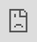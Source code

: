 ```yaml
---
title: "Can I Drive a Bike After ACL Surgery?"
description: ""
date: 2022-03-31
categories: 
tags: 
thumbnail: https://tse1.mm.bing.net/th?q=Can%20I%20Drive%20A%20Bike%20After%20Acl%20Surgery%3F&w=800&h=500&c=1&rs=1
author: "Osgood"
showToc: true
TocOpen: true
draft: false
hidemeta: false
comments: false
disableHLJS: true # to disable highlightjs
disableShare: false
disableHLJS: false
hideSummary: false
searchHidden: true
ShowReadingTime: true
ShowBreadCrumbs: true
ShowPostNavLinks: true
ShowWordCount: true
ShowRssButtonInSectionTermList: true
UseHugoToc: false
ShowShareButtons: true
---
```


<center>
	<img src="https://tse1.mm.bing.net/th?q=Can%20I%20Drive%20A%20Bike%20After%20Acl%20Surgery%3F&w=800&h=500&c=1&rs=1" alt="Can I Drive A Bike After Acl Surgery?" width="800" height="500" style="display: block; width: 100%; height: auto">
</center>

<p>The anterior cruciate ligament (ACL) is one of the most important ligaments in your knee. It provides stability to your knee joint and helps to prevent excessive movement. If you have suffered a tear of your ACL, then you will typically require surgery to repair it. After surgery, it is important that you take time to rest and heal, and to follow your doctor’s instructions before attempting any strenuous activities. This includes activities such as bike riding, where the knee is put under strain. So can you drive a bike after ACL surgery? </p>

<h2>What is ACL Surgery?</h2>

<p>An anterior cruciate ligament tear is a very common knee injury. It is caused by a sudden twisting or jamming of the knee, often during sports or other physical activities. If the tear is severe enough, then you may require surgery to repair the ligament. Surgery is used to reconstruct the ligament and restore full range of motion and stability to the knee joint. Depending on the severity of the tear, the surgery can be performed with arthroscopic techniques or with open surgery, where a larger incision is made in the knee.</p>

<h2>Recovery After ACL Surgery</h2>

<p>Following ACL surgery, it is important to rest and to allow your body to heal. You will typically be advised to avoid high-impact activities and to keep your knee immobilized with a brace or other support. You should also start a rehabilitation program to help strengthen your knee and the surrounding muscles. This will help to improve your range of motion and reduce the risk of further injury. It is important to follow your doctor’s instructions and to keep your knee immobilized until it has fully healed.</p>

<h2>Driving a Bike After ACL Surgery</h2>

<p>Once you have gone through the initial recovery period and your doctor has given you the go-ahead, you can start to gradually increase your activity. You should start with low-impact activities such as swimming or walking, and then progress to more strenuous activities like bike riding. However, it is important to always keep your knee immobilized and to take things slowly. You should never attempt to drive a bike if your knee is still swollen or painful.</p>

<p>When you are ready to ride a bike, start with short distances and a low intensity. This will help to gradually build up strength and flexibility in your knee. Always be aware of any pain or discomfort, and stop riding if it becomes too much. You should also use a low gear and take breaks if necessary. It is important to always listen to your body and to take things slowly. </p>

<h2>Tips for Safely Driving a Bike After ACL Surgery</h2>

<p>To ensure that you can safely drive a bike after ACL surgery, it is important to take the following precautions:</p>

<ul>
    <li>Always wear a brace or support when riding.</li>
    <li>Start with short distances and low intensity.</li>
    <li>Take breaks if necessary.</li>
    <li>Listen to your body and stop if you experience any pain or discomfort.</li>
    <li>Warm up your knee before riding.</li>
    <li>Wear appropriate safety gear.</li>
</ul>

<p>By following these tips, you can ensure that you can safely and comfortably drive a bike after ACL surgery.</p>

<h2>Frequently Asked Questions</h2>

<h3>1. Can I drive a bike after ACL surgery?</h3>

<p>Yes, once you have gone through the initial recovery period and your doctor has given you the go-ahead, you can start to gradually increase your activity. Start with low-impact activities such as swimming or walking, and then progress to more strenuous activities like bike riding.</p>

<h3>2. How long after ACL surgery can I drive a bike?</h3>

<p>It is important to follow your doctor’s instructions and to keep your knee immobilized until it has fully healed. Once your doctor has given you the go-ahead, you can start to gradually increase your activity. Start with low-impact activities such as swimming or walking, and then progress to more strenuous activities like bike riding.</p>

<h3>3. What precautions should I take when driving a bike after ACL surgery?</h3>

<p>To ensure that you can safely drive a bike after ACL surgery, it is important to take the following precautions: always wear a brace or support when riding, start with short distances and low intensity, take breaks if necessary, listen to your body and stop if you experience any pain or discomfort, warm up your knee before riding, and wear appropriate safety gear.</p>

<h3>4. Is it safe to drive a bike after ACL surgery?</h3>

<p>Yes, it is safe to drive a bike after ACL surgery, as long as you take the necessary precautions and follow your doctor’s instructions. Always wear a brace or support when riding, start with short distances and low intensity, take breaks if necessary, listen to your body and stop if you experience any pain or discomfort, warm up your knee before riding, and wear appropriate safety gear.</p>

<h3>5. How can I strengthen my knee after ACL surgery?</h3>

<p>It is important to start a rehabilitation program to help strengthen your knee and the surrounding muscles after ACL surgery. This will help to improve your range of motion and reduce the risk of further injury. Exercises such as knee extensions, squats, and calf raises can help to strengthen your knee after surgery.</p>

<h3>6. Can I ride a bike if my knee is still swollen?</h3>

<p>No, you should never attempt to drive a bike if your knee is still swollen or painful. It is important to follow your doctor’s instructions and to keep your knee immobilized until it has fully healed.</p>

<h3>7. What safety gear should I wear when driving a bike after ACL surgery?</h3>

<p>It is important to wear appropriate safety gear when driving a bike after ACL surgery. This should include a helmet, elbow and knee pads, and appropriate protective clothing. It is also important to wear a brace or support to help protect your knee.</p>

<h3>8. How can I prevent further injury after ACL surgery?</h3>

<p>It is important to follow your doctor’s instructions and to keep your knee immobilized until it has fully healed. You should also start a rehabilitation program to help strengthen your knee and the surrounding muscles. This will help to improve your range of motion and reduce the risk of further injury. It is also important to always wear a brace or support when riding and to take things slowly.</p>

<h3>9. How do I know when I am ready to ride a bike after ACL surgery?</h3>

<p>When you are ready to ride a bike after ACL surgery, it is important to listen to your body and to take things slowly. Start with short distances and a low intensity and always be aware of any pain or discomfort. If you experience any pain or discomfort, then you should stop riding and seek medical advice.</p>

<h3>10. What should I do if my knee is still swollen after ACL surgery?</h3>

<p>If your knee is still swollen after ACL surgery, then you should seek medical advice. It is important to follow your doctor’s instructions and to keep your knee immobilized until it has fully healed. You should also start a rehabilitation program to help strengthen your knee and the surrounding muscles.</p>

<h3>11. How can I build up strength and flexibility in my knee after ACL surgery?</h3>

<p>Once you have gone through the initial recovery period and your doctor has given you the go-ahead, you can start to gradually increase your activity. Start with low-impact activities such as swimming or walking, and then progress to more strenuous activities like bike riding. It is important to always listen to your body and to take things slowly. This will help to gradually build up strength and flexibility in your knee.</p>

<h3>12. What activities should I avoid after ACL surgery?</h3>

<p>After ACL surgery, it is important to avoid high-impact activities such as running and jumping. You should also avoid activities that put excessive strain on your knee, such as squatting or kneeling. It is important to follow your doctor’s instructions and to keep your knee immobilized until it has fully healed.</p>

<h3>13. What should I do if my knee is still painful after ACL surgery?</h3>

<p>If your knee is still painful after ACL surgery, then you should seek medical advice. It is important to follow your doctor’s instructions and to keep your knee immobilized until it has fully healed. You should also start a rehabilitation program to help strengthen your knee and the surrounding muscles.</p>

<h3>14. What is the best way to warm up my knee before driving a bike after ACL surgery?</h3

<div style="position: relative; padding-bottom: 56.25%; overflow: hidden"><iframe src="https://www.youtube.com/embed/Jr06id4g3Tk" frameborder="0" allow="accelerometer; autoplay; clipboard-write; encrypted-media; gyroscope; picture-in-picture; web-share" allowfullscreen style="position: absolute; top: 0; left: 0; width: 100%; height: 100%;"></iframe>
</div>
